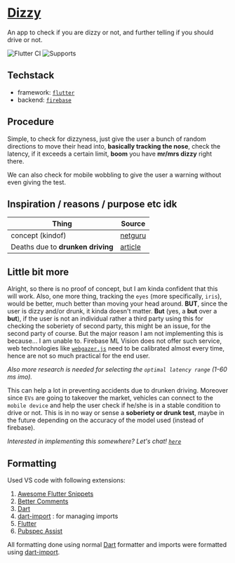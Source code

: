 # [Dizzy](https://www.mayoclinic.org/diseases-conditions/dizziness/symptoms-causes/syc-20371787)

An app to check if you are dizzy or not, and further telling if you should drive or not.

![Flutter CI](https://github.com/Illusion47586/dizzy/workflows/Flutter%20CI/badge.svg)
![Supports](https://img.shields.io/badge/Supports-Android-green)

## Techstack
* framework: [`flutter`](https://flutter.dev/)
* backend: [`firebase`](https://firebase.google.com/)

## Procedure
Simple, to check for dizzyness, just give the user a bunch of random directions to move their head into, __basically tracking the nose__, check the latency, if it exceeds a certain limit, **boom** you have **mr/mrs dizzy** right there.

We can also check for mobile wobbling to give the user a warning without even giving the test.

## Inspiration / reasons / purpose etc idk
| Thing | Source|
|-------|-------|
| concept (kindof) | [netguru](https://dribbble.com/shots/11582376-Lime-Drunk-Test) |
| Deaths due to **drunken driving** | [article](https://www.sundayguardianlive.com/news/drunk-driving-led-38000-road-mishaps-three-years#:~:text=As%20per%20the%20ministry%27s%20data,are%20due%20to%20drunk%20driving.)|

## Little bit more
Alright, so there is no proof of concept, but I am kinda confident that this will work.
Also, one more thing, tracking the `eyes` (more specifically, `iris`), would be better, much better than moving your head around. **BUT**, since the user is dizzy and/or drunk, it kinda doesn't matter. **But** (yes, a **but** over a **but**), if the user is not an individual rather a third party using this for checking the soberiety of second party, this might be an issue, for the second party of course. But the major reason I am not implementing this is because... I am unable to. Firebase ML Vision does not offer such service, web technologies like [`webgazer.js`](https://webgazer.cs.brown.edu/) need to be calibrated almost every time, hence are not so much practical for the end user.

*Also more research is needed for selecting the `optimal latency range` (1-60 ms imo).*

This can help a lot in preventing accidents due to drunken driving. Moreover since `EVs` are going to takeover the market, vehicles can connect to the `mobile device` and help the user check if he/she is in a stable condition to drive or not. This is in no way or sense a **soberiety or drunk test**, maybe in the future depending on the accuracy of the model used (instead of firebase).

*Interested in implementing this somewhere? Let's chat! [`here`](https://dhruv-tiwari.netlify.app/)*

## Formatting
Used VS code with following extensions:
1. [Awesome Flutter Snippets](https://marketplace.visualstudio.com/items?itemName=Nash.awesome-flutter-snippets)
2. [Better Comments](https://marketplace.visualstudio.com/items?itemName=aaron-bond.better-comments)
3. [Dart](https://marketplace.visualstudio.com/items?itemName=Dart-Code.dart-code)
4. [dart-import](https://marketplace.visualstudio.com/items?itemName=luanpotter.dart-import) : for managing imports
5. [Flutter](https://marketplace.visualstudio.com/items?itemName=Dart-Code.flutter)
6. [Pubspec Assist](https://marketplace.visualstudio.com/items?itemName=jeroen-meijer.pubspec-assist)

All formatting done using normal [Dart](https://marketplace.visualstudio.com/items?itemName=Dart-Code.dart-code) formatter and imports were formatted using [dart-import](https://marketplace.visualstudio.com/items?itemName=luanpotter.dart-import).
